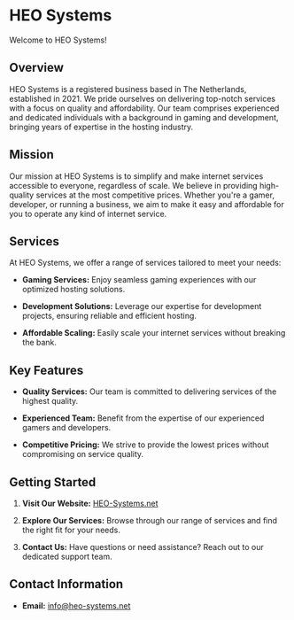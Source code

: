# HEO Systems

Welcome to HEO Systems!

## Overview

HEO Systems is a registered business based in The Netherlands, established in 2021. We pride ourselves on delivering top-notch services with a focus on quality and affordability. Our team comprises experienced and dedicated individuals with a background in gaming and development, bringing years of expertise in the hosting industry.

## Mission

Our mission at HEO Systems is to simplify and make internet services accessible to everyone, regardless of scale. We believe in providing high-quality services at the most competitive prices. Whether you're a gamer, developer, or running a business, we aim to make it easy and affordable for you to operate any kind of internet service.

## Services

At HEO Systems, we offer a range of services tailored to meet your needs:

- **Gaming Services:** Enjoy seamless gaming experiences with our optimized hosting solutions.
  
- **Development Solutions:** Leverage our expertise for development projects, ensuring reliable and efficient hosting.

- **Affordable Scaling:** Easily scale your internet services without breaking the bank.

## Key Features

- **Quality Services:** Our team is committed to delivering services of the highest quality.

- **Experienced Team:** Benefit from the expertise of our experienced gamers and developers.

- **Competitive Pricing:** We strive to provide the lowest prices without compromising on service quality.

## Getting Started

1. **Visit Our Website:** [HEO-Systems.net](https://heo-systems.net)
   
2. **Explore Our Services:** Browse through our range of services and find the right fit for your needs.

3. **Contact Us:** Have questions or need assistance? Reach out to our dedicated support team.

## Contact Information

- **Email:** [info@heo-systems.net](mailto:info@heo-systems.net)
